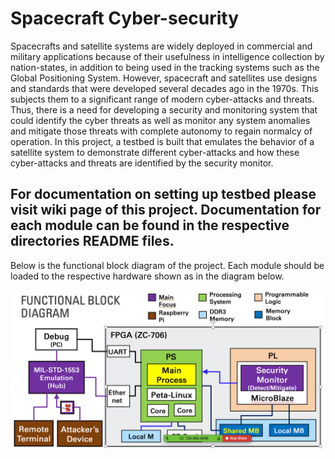# Spacecraft Cyber-security

Spacecrafts and satellite systems are widely deployed in commercial and military applications because of their usefulness in intelligence collection by nation-states, in addition to being used in the tracking systems such as the Global Positioning System. However, spacecraft and satellites use designs and standards that were developed several decades ago in the 1970s. This subjects them to a significant range of modern cyber-attacks and threats. Thus, there is a need for developing a security and monitoring system that could identify the cyber threats as well as monitor any system anomalies and mitigate those threats with complete autonomy to regain normalcy of operation. In this project, a testbed is built that emulates the behavior of a satellite system to demonstrate different cyber-attacks and how these cyber-attacks and threats are identified by the security monitor.

## For documentation on setting up testbed please visit wiki page of this project. Documentation for each module can be found in the respective directories README files.

Below is the functional block diagram of the project. Each module should be loaded to the respective hardware shown as in the diagram below.

![alt text](https://github.com/prgu6170/spacecraft_cyberSec/blob/master/fbd.jpeg)

